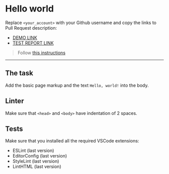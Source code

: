 # Hello world

Replace `<your_account>` with your Github username and copy the links to Pull Request description:
- [DEMO LINK](https://TomkivRoman.github.io/layout_hello-world/)
- [TEST REPORT LINK](https://TomkivRoman.github.io/layout_hello-world/report/html_report/index.html)

> Follow [this instructions](https://mate-academy.github.io/layout_task-guideline/#how-to-solve-the-layout-tasks-on-github)
___

## The task

Add the basic page markup and the text `Hello, world!` into the body.

## Linter

Make sure that `<head>` and `<body>` have indentation of 2 spaces.

## Tests

Make sure that you installed all the required VSCode extensions:

- ESLint (last version)
- EditorConfig (last version)
- StyleLint (last version)
- LintHTML (last version)
